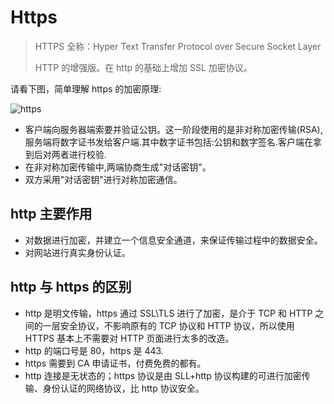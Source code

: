 # Https

> HTTPS 全称：Hyper Text Transfer Protocol over Secure Socket Layer
>
> HTTP 的增强版。在 http 的基础上增加 SSL 加密协议。

请看下图，简单理解 https 的加密原理:

![https](/img/question/network/https.png)

- 客户端向服务器端索要并验证公钥。这一阶段使用的是非对称加密传输(RSA),服务端将数字证书发给客户端.其中数字证书包括:公钥和数字签名.客户端在拿到后对两者进行校验.
- 在非对称加密传输中,两端协商生成"对话密钥"。
- 双方采用"对话密钥"进行对称加密通信。

## http 主要作用

- 对数据进行加密，并建立一个信息安全通道，来保证传输过程中的数据安全。
- 对网站进行真实身份认证。

## http 与 https 的区别

- http 是明文传输，https 通过 SSL\TLS 进行了加密，是介于 TCP 和 HTTP 之间的一层安全协议，不影响原有的 TCP 协议和 HTTP 协议，所以使用 HTTPS 基本上不需要对 HTTP 页面进行太多的改造。
- http 的端口号是 80，https 是 443.
- https 需要到 CA 申请证书，付费免费的都有。
- http 连接是无状态的；https 协议是由 SLL+http 协议构建的可进行加密传输、身份认证的网络协议，比 http 协议安全。
